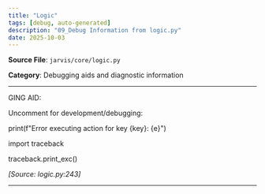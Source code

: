 ```yaml
---
title: "Logic"
tags: [debug, auto-generated]
description: "09_Debug Information from logic.py"
date: 2025-10-03
---
```


**Source File**: `jarvis/core/logic.py`

**Category**: Debugging aids and diagnostic information

---

<a id="general-1"></a>

GING AID:

 Uncomment for development/debugging:

 print(f"Error executing action for key {key}: {e}")

 import traceback

 traceback.print_exc()

*[Source: logic.py:243]*

---
